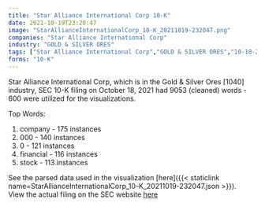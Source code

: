 ```yaml
---
title: "Star Alliance International Corp 10-K"
date: 2021-10-19T23:20:47
image: "StarAllianceInternationalCorp_10-K_20211019-232047.png"
companies: "Star Alliance International Corp"
industry: "GOLD & SILVER ORES"
tags: ["Star Alliance International Corp","GOLD & SILVER ORES","10-18-2021","10-K"]
forms: "10-K"
---
```

Star Alliance International Corp, which is in the Gold & Silver Ores [1040] industry, SEC 10-K filing on October 18, 2021 had 9053 (cleaned) words - 600 were utilized for the visualizations.

Top Words:
1. company - 175 instances
2. 000 - 140 instances
3. 0 - 121 instances
4. financial - 116 instances
5. stock - 113 instances


See the parsed data used in the visualization [here]({{< staticlink name=StarAllianceInternationalCorp_10-K_20211019-232047.json >}}).  
View the actual filing on the SEC website [here](https://www.sec.gov/Archives/edgar/data/1614556/0001683168-21-004872.txt)